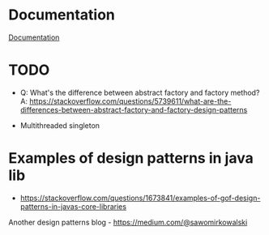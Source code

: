 # Documentation

[Documentation](https://refactoring.guru/design-patterns)

# TODO

- Q: What's the difference between abstract factory and factory method?
  A: https://stackoverflow.com/questions/5739611/what-are-the-differences-between-abstract-factory-and-factory-design-patterns

- Multithreaded singleton

# Examples of design patterns in java lib

- https://stackoverflow.com/questions/1673841/examples-of-gof-design-patterns-in-javas-core-libraries

Another design patterns blog - https://medium.com/@sawomirkowalski
